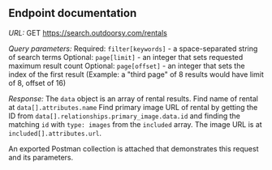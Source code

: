 ## Endpoint documentation
*URL:*
GET https://search.outdoorsy.com/rentals

*Query parameters:*
Required: `filter[keywords]` - a space-separated string of search terms
Optional: `page[limit]` - an integer that sets requested maximum result count
Optional: `page[offset]` - an integer that sets the index of the first result
(Example: a "third page" of 8 results would have limit of 8, offset of 16)

*Response:*
The `data` object is an array of rental results.
Find name of rental at `data[].attributes.name`
Find primary image URL of rental by getting the ID from `data[].relationships.primary_image.data.id` and finding the matching `id` with `type: images` from the `included` array. The image URL is at `included[].attributes.url`.

An exported Postman collection is attached that demonstrates this request and its parameters.